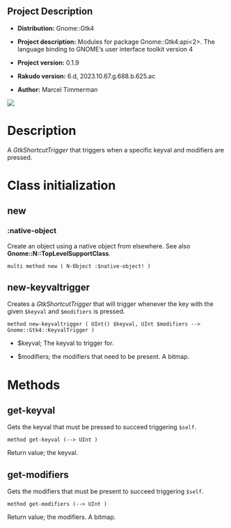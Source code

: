 Project Description
-------------------

  * **Distribution:** Gnome::Gtk4

  * **Project description:** Modules for package Gnome::Gtk4:api<2>. The language binding to GNOME’s user interface toolkit version 4

  * **Project version:** 0.1.9

  * **Rakudo version:** 6.d, 2023.10.67.g.688.b.625.ac

  * **Author:** Marcel Timmerman

![](images/keyvaltrigger.png)

Description
===========

A *GtkShortcutTrigger* that triggers when a specific keyval and modifiers are pressed.

Class initialization
====================

new
---

### :native-object

Create an object using a native object from elsewhere. See also **Gnome::N::TopLevelSupportClass**.

    multi method new ( N-Object :$native-object! )

new-keyvaltrigger
-----------------

Creates a *GtkShortcutTrigger* that will trigger whenever the key with the given `$keyval` and `$modifiers` is pressed.

    method new-keyvaltrigger ( UInt() $keyval, UInt $modifiers --> Gnome::Gtk4::KeyvalTrigger )

  * $keyval; The keyval to trigger for.

  * $modifiers; the modifiers that need to be present. A bitmap.

Methods
=======

get-keyval
----------

Gets the keyval that must be pressed to succeed triggering `$self`.

    method get-keyval (--> UInt )

Return value; the keyval. 

get-modifiers
-------------

Gets the modifiers that must be present to succeed triggering `$self`.

    method get-modifiers (--> UInt )

Return value; the modifiers. A bitmap.
